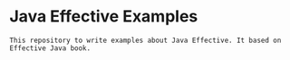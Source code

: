 # Java Effective Examples
    This repository to write examples about Java Effective. It based on Effective Java book.





